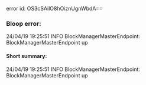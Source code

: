 error id: OS3cSAilO8hOiznUgnWbdA==
### Bloop error:

24/04/19 19:25:51 INFO BlockManagerMasterEndpoint: BlockManagerMasterEndpoint up
#### Short summary: 

24/04/19 19:25:51 INFO BlockManagerMasterEndpoint: BlockManagerMasterEndpoint up